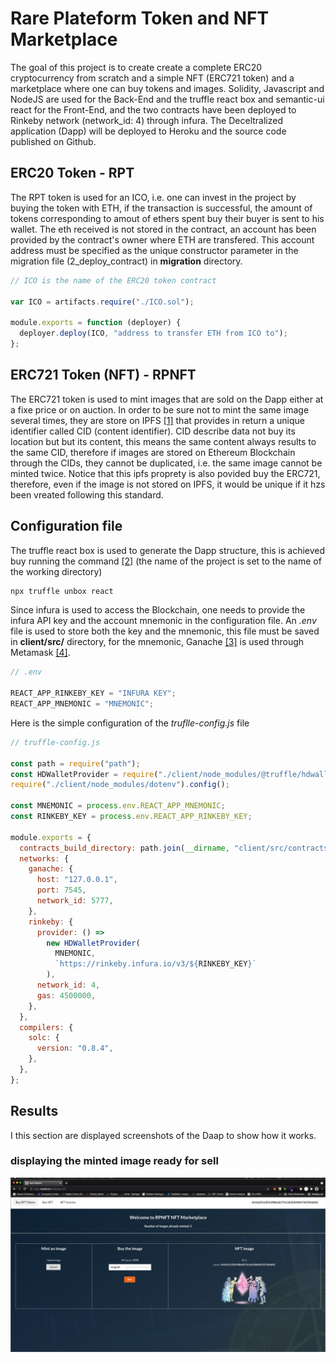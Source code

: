 # Rare Plateform Token and NFT Marketplace

The goal of this project is to create create a complete ERC20 cryptocurrency from scratch and a simple NFT (ERC721 token) and a marketplace where one can buy tokens and images. Solidity, Javascript and NodeJS are used for the Back-End and the truffle react box and semantic-ui react for the Front-End, and the two contracts have been deployed to Rinkeby network (network_id: 4) through infura. The Deceltralized application (Dapp) will be deployed to Heroku and the source code published on Github.

## ERC20 Token - RPT

The RPT token is used for an ICO, i.e. one can invest in the project by buying the token with ETH, if the transaction is successful, the amount of tokens corresponding to amout of ethers spent buy their buyer is sent to his wallet. The eth received is not stored in the contract, an account has been provided by the contract's owner where ETH are transfered. This account address must be specified as the unique constructor parameter in the migration file (2_deploy_contract) in **migration** directory.

```javascript
// ICO is the name of the ERC20 token contract

var ICO = artifacts.require("./ICO.sol");

module.exports = function (deployer) {
  deployer.deploy(ICO, "address to transfer ETH from ICO to");
};
```

## ERC721 Token (NFT) - RPNFT

The ERC721 token is used to mint images that are sold on the Dapp either at a fixe price or on auction. In order to be sure not to mint the same image several times, they are store on IPFS [[1]](https://ipfs.io/) that provides in return a unique identifier called CID (content identifier). CID describe data not buy its location but but its content, this means the same content always results to the same CID, therefore if images are stored on Ethereum Blockchain through the CIDs, they cannot be duplicated, i.e. the same image cannot be minted twice. Notice that this ipfs proprety is also povided buy the ERC721, therefore, even if the image is not stored on IPFS, it would be unique if it hzs been vreated following this standard.

## Configuration file

The truffle react box is used to generate the Dapp structure, this is achieved buy running the command [[2]](https://www.trufflesuite.com/boxes/react) (the name of the project is set to the name of the working directory)

```javascript
npx truffle unbox react
```

Since infura is used to access the Blockchain, one needs to provide the infura API key and the account mnemonic in the configuration file. An _.env_ file is used to store both the key and the mnemonic, this file must be saved in **client/src/** directory, for the mnemonic, Ganache [[3]](https://www.trufflesuite.com/ganache) is used through Metamask [[4]](https://metamask.io/).

```javascript
// .env

REACT_APP_RINKEBY_KEY = "INFURA KEY";
REACT_APP_MNEMONIC = "MNEMONIC";
```

Here is the simple configuration of the _truflle-config.js_ file

```javascript
// truffle-config.js

const path = require("path");
const HDWalletProvider = require("./client/node_modules/@truffle/hdwallet-provider");
require("./client/node_modules/dotenv").config();

const MNEMONIC = process.env.REACT_APP_MNEMONIC;
const RINKEBY_KEY = process.env.REACT_APP_RINKEBY_KEY;

module.exports = {
  contracts_build_directory: path.join(__dirname, "client/src/contracts"),
  networks: {
    ganache: {
      host: "127.0.0.1",
      port: 7545,
      network_id: 5777,
    },
    rinkeby: {
      provider: () =>
        new HDWalletProvider(
          MNEMONIC,
          `https://rinkeby.infura.io/v3/${RINKEBY_KEY}`
        ),
      network_id: 4,
      gas: 4500000,
    },
  },
  compilers: {
    solc: {
      version: "0.8.4",
    },
  },
};
```

## Results

I this section are displayed screenshots of the Daap to show how it works.

### displaying the minted image ready for sell

![alt text](https://github.com/Edoumou/rareporn-application/blob/main/client/src/img/scr1.png "screeshot")
